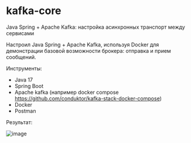 # kafka-core
Java Spring + Apache Kafka: настройка асинхронных транспорт между сервисами



Настроил Java Spring + Apache Kafka, используя Docker для демонстрации базовой возможности брокера: отправка и прием сообщений.

Инструменты:

* Java 17
* Spring Boot
* Apache kafka (например docker compose https://github.com/conduktor/kafka-stack-docker-compose)
* Docker
* Postman

Результат:

![image](https://user-images.githubusercontent.com/36955783/187208851-a4503d65-61d9-4c28-85c6-bc0210197815.png)

